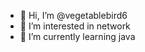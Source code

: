 - 👋 Hi, I’m @vegetablebird6
- 👀 I’m interested in network
- 🌱 I’m currently learning java

<!---
vegetablebird6/vegetablebird6 is a ✨ special ✨ repository.
--->

